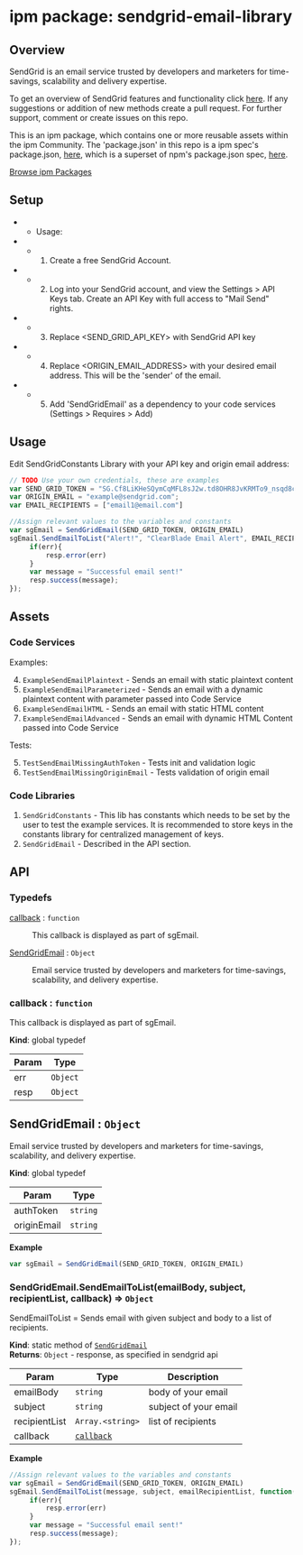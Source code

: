 
# ipm package: sendgrid-email-library

## Overview
SendGrid is an email service trusted by developers and marketers for time-savings, scalability and delivery expertise.  

To get an overview of SendGrid features and functionality click [here](https://sendgrid.com). If any suggestions or addition of new methods create a pull request. For further support, comment or create issues on this repo.

This is an ipm package, which contains one or more reusable assets within the ipm Community. The 'package.json' in this repo is a ipm spec's package.json, [here](https://docs.clearblade.com/v/3/6-ipm/spec), which is a superset of npm's package.json spec, [here](https://docs.npmjs.com/files/package.json).

[Browse ipm Packages](https://ipm.clearblade.com)

## Setup

- * Usage:
- * 1. Create a free SendGrid Account. 
- * 2. Log into your SendGrid account, and view the Settings > API Keys tab. Create an API Key with full access to "Mail Send" rights.
- * 3. Replace <SEND_GRID_API_KEY> with SendGrid API key
- * 4. Replace <ORIGIN_EMAIL_ADDRESS> with your desired email address. This will be the 'sender' of the email.
- * 5. Add 'SendGridEmail' as a dependency to your code services (Settings > Requires > Add)

## Usage

Edit SendGridConstants Library with your API key and origin email address:

```js
// TODO Use your own credentials, these are examples
var SEND_GRID_TOKEN = "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"
var ORIGIN_EMAIL = "example@sendgrid.com";
var EMAIL_RECIPIENTS = ["email1@email.com"]
```

```js
//Assign relevant values to the variables and constants
var sgEmail = SendGridEmail(SEND_GRID_TOKEN, ORIGIN_EMAIL)
sgEmail.SendEmailToList("Alert!", "ClearBlade Email Alert", EMAIL_RECIPIENTS, function(err, data){
     if(err){
         resp.error(err)
     }
     var message = "Successful email sent!"
     resp.success(message);
});
```

## Assets

### Code Services

Examples:

4. `ExampleSendEmailPlaintext` - Sends an email with static plaintext content
3. `ExampleSendEmailParameterized` - Sends an email with a dynamic plaintext content with parameter passed into Code Service
2. `ExampleSendEmailHTML` - Sends an email with static HTML content
1. `ExampleSendEmailAdvanced` - Sends an email with dynamic HTML Content passed into Code Service

Tests:

5. `TestSendEmailMissingAuthToken` - Tests init and validation logic
6. `TestSendEmailMissingOriginEmail` - Tests validation of origin email

### Code Libraries

1. `SendGridConstants` - This lib has constants which needs to be set by the user to test the example services. It is recommended to store keys in the constants library for centralized management of keys.
2. `SendGridEmail` - Described in the API section.

## API<a name="sendgrid-email-library"></a>
### Typedefs

<dl>
<dt><a href="#callback">callback</a> : <code>function</code></dt>
<dd><p>This callback is displayed as part of sgEmail.</p>
</dd>
<dt><a href="#SendGridEmail">SendGridEmail</a> : <code>Object</code></dt>
<dd><p>Email service trusted by developers and marketers for time-savings, scalability, and delivery expertise.</p>
</dd>
</dl>

<a name="callback"></a>

### callback : <code>function</code>
This callback is displayed as part of sgEmail.

**Kind**: global typedef  

| Param | Type |
| --- | --- |
| err | <code>Object</code> | 
| resp | <code>Object</code> | 

<a name="SendGridEmail"></a>

## SendGridEmail : <code>Object</code>
Email service trusted by developers and marketers for time-savings, scalability, and delivery expertise.

**Kind**: global typedef  

| Param | Type |
| --- | --- |
| authToken | <code>string</code> | 
| originEmail | <code>string</code> | 

**Example**  
```js
var sgEmail = SendGridEmail(SEND_GRID_TOKEN, ORIGIN_EMAIL)
```
<a name="SendGridEmail.SendEmailToList"></a>

### SendGridEmail.SendEmailToList(emailBody, subject, recipientList, callback) ⇒ <code>Object</code>
SendEmailToList = Sends email with given subject and body to a list of recipients.

**Kind**: static method of [<code>SendGridEmail</code>](#SendGridEmail)  
**Returns**: <code>Object</code> - response, as specified in sendgrid api  

| Param | Type | Description |
| --- | --- | --- |
| emailBody | <code>string</code> | body of your email |
| subject | <code>string</code> | subject of your email |
| recipientList | <code>Array.&lt;string&gt;</code> | list of recipients |
| callback | [<code>callback</code>](#callback) |  |

**Example**
 
```js
//Assign relevant values to the variables and constants
var sgEmail = SendGridEmail(SEND_GRID_TOKEN, ORIGIN_EMAIL)
sgEmail.SendEmailToList(message, subject, emailRecipientList, function(err, data){
     if(err){
         resp.error(err)
     }
     var message = "Successful email sent!"
     resp.success(message);
});
```
